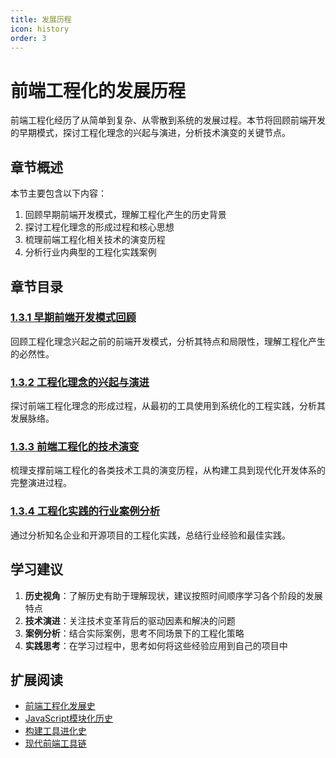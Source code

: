 ```yaml
---
title: 发展历程
icon: history
order: 3
---
```


# 前端工程化的发展历程

前端工程化经历了从简单到复杂、从零散到系统的发展过程。本节将回顾前端开发的早期模式，探讨工程化理念的兴起与演进，分析技术演变的关键节点。

## 章节概述

本节主要包含以下内容：

1. 回顾早期前端开发模式，理解工程化产生的历史背景
2. 探讨工程化理念的形成过程和核心思想
3. 梳理前端工程化相关技术的演变历程
4. 分析行业内典型的工程化实践案例

## 章节目录

### [1.3.1 早期前端开发模式回顾](./1.3.1-早期前端开发模式回顾.md)

回顾工程化理念兴起之前的前端开发模式，分析其特点和局限性，理解工程化产生的必然性。

### [1.3.2 工程化理念的兴起与演进](./1.3.2-工程化理念的兴起与演进.md)

探讨前端工程化理念的形成过程，从最初的工具使用到系统化的工程实践，分析其发展脉络。

### [1.3.3 前端工程化的技术演变](./1.3.3-前端工程化的技术演变.md)

梳理支撑前端工程化的各类技术工具的演变历程，从构建工具到现代化开发体系的完整演进过程。

### [1.3.4 工程化实践的行业案例分析](./1.3.4-工程化实践的行业案例分析.md)

通过分析知名企业和开源项目的工程化实践，总结行业经验和最佳实践。

## 学习建议

1. **历史视角**：了解历史有助于理解现状，建议按照时间顺序学习各个阶段的发展特点
2. **技术演进**：关注技术变革背后的驱动因素和解决的问题
3. **案例分析**：结合实际案例，思考不同场景下的工程化策略
4. **实践思考**：在学习过程中，思考如何将这些经验应用到自己的项目中

## 扩展阅读

- [前端工程化发展史](https://www.frontendhandbook.com/)
- [JavaScript模块化历史](https://github.com/myshov/history-of-javascript)
- [构建工具进化史](https://webpack.js.org/concepts/why-webpack/)
- [现代前端工具链](https://modern-js.dev/docs/guides/features/modern-tools)